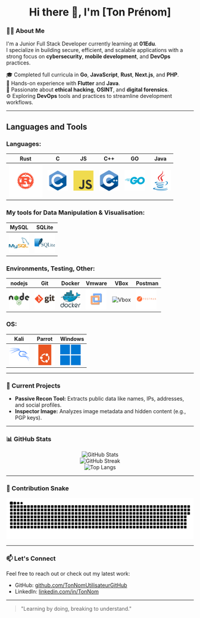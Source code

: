 
<h1 align="center">Hi there 👋, I'm [Ton Prénom]</h1>

### 👨‍💻 About Me

I'm a Junior Full Stack Developer currently learning at **01Edu**.  
I specialize in building secure, efficient, and scalable applications with a strong focus on **cybersecurity**, **mobile development**, and **DevOps** practices.

🎓 Completed full curricula in **Go**, **JavaScript**, **Rust**, **Next.js**, and **PHP**.  
📱 Hands-on experience with **Flutter** and **Java**.  
🔐 Passionate about **ethical hacking**, **OSINT**, and **digital forensics**.  
⚙️ Exploring **DevOps** tools and practices to streamline development workflows.

---

## Languages and Tools 
<div>

### Languages:
| Rust | C | JS | C++ | GO | Java |
|----------|----------|----------|-----|-----|-----|
|  <img src="assets/rust.png" title="Rust"  alt="Rust" width="90" height="90"/> |  <img src="https://github.com/devicons/devicon/blob/master/icons/c/c-original.svg" title="C"  alt="C" width="55" height="55"/> |  <img src="https://github.com/devicons/devicon/blob/master/icons/javascript/javascript-original.svg" title="JavaScript" alt="JavaScript" width="55" height="55"/> |  <img src="https://github.com/devicons/devicon/blob/master/icons/cplusplus/cplusplus-original.svg" title="C++" alt="C++" width="55" height="55"/>|  <img src="https://github.com/devicons/devicon/blob/master/icons/go/go-original-wordmark.svg" title="Go" alt="Go" width="55" height="55"/>|  <img src="https://github.com/devicons/devicon/blob/master/icons/java/java-original.svg" title="Java" alt="Java" width="55" height="55"/>| 


### My tools for Data Manipulation & Visualisation:

| MySQL | SQLite |
|-------|--------|
|<img src="https://github.com/devicons/devicon/blob/master/icons/mysql/mysql-original-wordmark.svg" title="MySQL" alt="MySQL" width="55" height="55"/>|<img src="https://github.com/devicons/devicon/blob/master/icons/sqlite/sqlite-original-wordmark.svg" title="SQLite" alt="SQLite" width="55" height="55"/> |

  
### Environments, Testing, Other:

| nodejs | Git | Docker | Vmware | VBox | Postman |
|--------|-----|--------|--------|------|---------|
|<img src="https://github.com/devicons/devicon/blob/master/icons/nodejs/nodejs-original-wordmark.svg" title="nodejs" alt="NodeJS" width="55" height="55"/>|<img src="https://github.com/devicons/devicon/blob/master/icons/git/git-original-wordmark.svg" title="Git" alt="Git" width="55" height="55"/>|<img src="https://github.com/devicons/devicon/blob/master/icons/docker/docker-original-wordmark.svg" title="Docker" alt="Docker" width="55" height="55"/>|<img src="assets/vmwareworkstation_113213.svg" title="VMw" alt="Vmw" width="55" height="55"/>|  <img src="https://banner2.cleanpng.com/20190501/xvt/kisspng-computer-icons-virtualbox-portable-network-graphic-virtualbox-icon-of-line-style-available-in-svg-5cca247f73f9e3.6112721115567514874751.jpg" title="VBox" alt="Vbox" width="55" height="55"/>|  <img src="https://github.com/devicons/devicon/blob/master/icons/postman/postman-original-wordmark.svg" title="Postman" alt="Postman" width="55" height="55"/>|


### OS:

| Kali | Parrot | Windows |
|----------|----------|----------|
| <img src="https://github.com/canaleal/devicon/blob/new-icon-kali-linux/icons/kalilinux/kalilinux-original-wordmark.svg" title="Kali Linux" alt="Kali Linux" width="55" height="55"/> | <img src="https://github.com/devicons/devicon/blob/master/icons/ubuntu/ubuntu-original.svg" title="Ubuntu" alt="Ubuntu" width="55" height="55"/> | <img src="https://github.com/devicons/devicon/blob/master/icons/windows11/windows11-original.svg" title="Windows" alt="Windows" width="55" height="55"/> 

---

### 🔧 Current Projects

- **Passive Recon Tool:** Extracts public data like names, IPs, addresses, and social profiles.  
- **Inspector Image:** Analyzes image metadata and hidden content (e.g., PGP keys).

---

### 📊 GitHub Stats

<p align="center">
  <img src="https://github-readme-stats.vercel.app/api?username=D4wn-Light&show_icons=true&include_all_commits=true&count_private=true&theme=tokyonight" alt="GitHub Stats" />
  <br/>
  <img src="https://github-readme-streak-stats.herokuapp.com/?user=D4wn-Light&theme=tokyonight" alt="GitHub Streak" />
  <br/>
  <img src="https://github-readme-stats.vercel.app/api/top-langs/?username=D4wn-Light&layout=compact&theme=tokyonight" alt="Top Langs" />
</p>

---

### 🐍 Contribution Snake

<p align="center">
 <img width="1000" src="assets/github-snake.svg" alt="snake"/>
</p>

---

### 📫 Let's Connect

Feel free to reach out or check out my latest work:

- GitHub: [github.com/TonNomUtilisateurGitHub](https://github.com/D4wn-Light)
- LinkedIn: [linkedin.com/in/TonNom](https://linkedin.com/in/el-hadj-sadou-barry)

---

> "Learning by doing, breaking to understand."

